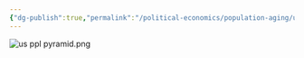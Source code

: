 ```yaml
---
{"dg-publish":true,"permalink":"/political-economics/population-aging/usa/","dgPassFrontmatter":true}
---
```


![us ppl pyramid.png](/img/user/Pictures%20and%20Photos/Pics/us%20ppl%20pyramid.png)